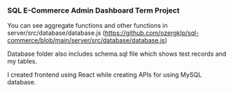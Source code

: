 ### SQL E-Commerce Admin Dashboard Term Project

You can see aggregate functions and other functions in server/src/database/database.js
(https://github.com/ozergklp/sql-commerce/blob/main/server/src/database/database.js)

Database folder also includes schema.sql file which shows test records and my tables.

I created frontend using React while creating APIs for using MySQL database.

